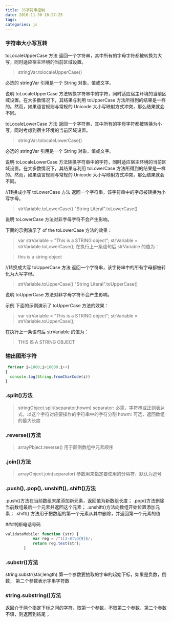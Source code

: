 ```yaml
---
title: JS字符串控制
date: 2016-11-30 18:27:25
tags:
categories: js
---
```

### 字符串大小写互转
toLocaleUpperCase 方法
返回一个字符串，其中所有的字母字符都被转换为大写，同时适应宿主环境的当前区域设置。

> stringVar.tolocaleUpperCase()

必选的 stringVar 引用是一个 String 对象，值或文字。

说明
toLocaleUpperCase 方法转换字符串中的字符，同时适应宿主环境的当前区域设置。在大多数情况下，其结果与利用 toUpperCase 方法所得到的结果是一样的。然而，如果语言规则与常规的 Unicode 大小写映射方式冲突，那么结果就会不同。


toLocaleLowerCase 方法
返回一个字符串，其中所有的字母字符都被转换为小写，同时考虑到宿主环境的当前区域设置。

> stringVar.tolocaleLowerCase()

必选的 stringVar 引用是一个 String 对象，值或文字。

说明
toLocaleLowerCase 方法转换字符串中的字符，同时适应宿主环境的当前区域设置。在大多数情况下，其结果与利用 toLowerCase 方法所得到的结果是一样的。然而，如果语言规则与常规的 Unicode 大小写映射方式冲突，那么结果就会不同。

//转换成小写
toLowerCase 方法
返回一个字符串，该字符串中的字母被转换为小写字母。

> strVariable.toLowerCase()
> "String Literal".toLowerCase()

说明
toLowerCase 方法对非字母字符不会产生影响。

下面的示例演示了 of the toLowerCase 方法的效果：

> var strVariable = "This is a STRING object";
> strVariable = strVariable.toLowerCase();
在执行上一条语句后 strVariable 的值为：

> this is a string object

//转换成大写
toUpperCase 方法
返回一个字符串，该字符串中的所有字母都被转化为大写字母。

> strVariable.toUpperCase()
> "String Literal".toUpperCase()

说明
toUpperCase 方法对非字母字符不会产生影响。

示例
下面的示例演示了 toUpperCase 方法的效果：

> var strVariable = "This is a STRING object";
> strVariable = strVariable.toUpperCase();
> 
在执行上一条语句后 strVariable 的值为：

> THIS IS A STRING OBJECT

### 输出图形字符

```javascript
 for(var i=1000;i<10000;i++)
{
  console.log(String.fromCharCode(i))
}
```
### .split()方法
> stringObject.split(separator,howm)
> separator: 必需，字符串或正则表达式，以这个字符对应要操作的字符串中的字符分割
> howm: 可选，返回数组的最大长度

### .reverse()方法
> arrayPbject.reverse()
> 用于颠倒数组中元素顺序

### .join()方法
> arrayObject.join(separator)
> 参数用来指定要使用的分隔符，默认为逗号

### .push(),.pop(),.unshift(),.shift()方法
.push()方法在当前数组末尾添加新元素，返回值为新数组长度；
.pop()方法删除当前数组最后一个元素并返回这个元素；
.unshift()方法向数组开始位置添加元素；
.shift() 方法用于把数组的第一个元素从其中删除，并返回第一个元素的值

###判断电话号码
```javascript
validateMobile: function (str) {
            var reg = /^1[3-8]\d{9}$/;
            return reg.test(str);
        }
```

### .substr()方法
string.substr(star,length)
第一个参数要抽取的字串的起始下标，如果是负数，倒数，
第二个参数表示字串字符数

### string.substring()方法
返回介于两个指定下标之间的字符，取第一个参数，不取第二个参数，第二个参数不填，则返回到结尾；